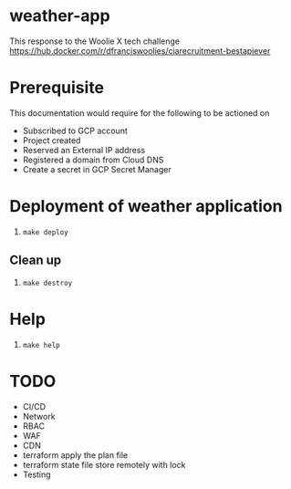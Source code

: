 # weather-app
This response to the Woolie X tech challenge
https://hub.docker.com/r/dfranciswoolies/ciarecruitment-bestapiever

# Prerequisite

This documentation would require for the following to be actioned on 
* Subscribed to GCP account
* Project created
* Reserved an External IP address
* Registered a domain from Cloud DNS
* Create a secret in GCP Secret Manager

# Deployment of weather application

1. `make deploy`

## Clean up

1. `make destroy`

# Help

1. `make help`

# TODO

* CI/CD
* Network
* RBAC
* WAF
* CDN
* terraform apply the plan file
* terraform state file store remotely with lock
* Testing
